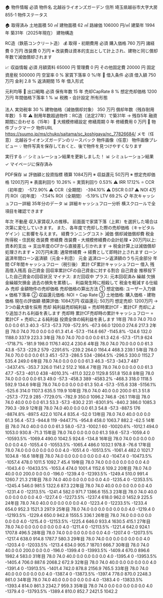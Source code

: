 🏠 物件情報 必須
物件名
北越谷ライオンズガーデン
住所
埼玉県越谷市大字大房855-1
物件ステータス

🏠 取得済み
土地面積
50
㎡
建物面積
62
㎡
路線価
106000
円/㎡
建築年
1994
年
築31年（2025年現在）
建物構造

RC造（鉄筋コンクリート造）
💰 取得・初期費用 必須
購入価格
760
万円
諸経費
0
万円
改装費
0
万円
※ 改装費は資本的支出として計上され、建物と同じ償却年数で減価償却されます

📈 収益情報 必須
月額賃料
65000
円
管理費
0
円
その他固定費
20000
円
固定資産税
500000
円
空室率
0
%
家賃下落率
0
%/年
🏦 借入条件 必須
借入額
750
万円
金利
2.8
%
返済期間
15
年
借入形式

元利均等
🎯 出口戦略 必須
保有年数
15
年
売却CapRate
8
%
想定売却価格
1200
万円
年間価格下落率
1
%
📊 税務・会計設定
所有形態

法人
実効税率
30
%
建物価格（減価償却対象）
350
万円
償却年数（残存耐用年数）
5
年
⚠️ 耐用年数超過物件：RC造（法定27年）で築31年 → 残存5年 融資期間に合わせる（15年）
🔧 大規模修繕設定
修繕周期
0
年
修繕費用
0
万円
📌 物件ブックマーク
物件URL
https://suumo.jp/ms/chuko/saitama/sc_koshigaya/nc_77826684/
メモ（任意）
北越谷ライオンズガーデンのリースバック
物件画像（任意）
物件画像プレビュー
💡 物件写真を保存しておくと、後で物件を見つけやすくなります


実行する
✅ シミュレーション結果を更新しました！
📊 シミュレーション結果
✓ マイページに保存済み

PDF保存
📊 評価額と投資指標
積算
1084万円
※
収益還元
50万円
※
想定売却価格
1200万円
※
表面利回り
10.26%
⭐
実質利回り
0.53%
⚠️
IRR
17.12%
⭐
CCR（初年度）
-572.90%
⚠️
CCR（全期間）
-394.10%
⚠️
DSCR
0.07
⚠️
NOI
4万円
ROI（初年度）
-7.54%
ROI（全期間）
-5.19%
LTV
69.2%
📋 年次キャッシュフロー詳細
35年分のデータ
📊 詳細キャッシュフロー分析
横スクロールで全項目を確認できます

年次	不動産
収入家賃収入の推移。
前面面で家賃下落（上昇）を選択した場合は次第に変化していきます。
また、各年度で売却した際の売却価格（キャピタルゲイン）に影響を与えます。	経費ランニングコスト	減価
償却減価償却費	税金所得税・住民税	改装費
修繕費
改装費・大規模修繕費の会計処理
• 20万円以上: 資本的支出
→ 支出年度のCFから直接差し引かれます
→ 税金計算上は減価償却処理されます
• 20万円未満: 通常修繕費
→ 経費として即時計上されます
ローン
返済年間ローン返済額（元金＋利息）	元金
返済ローン返済額のうち元金部分	年間
CF年間キャッシュフロー（税引後）	累計
CF累計キャッシュフロー	借入
残高借入残高	自己資金
回収率累計CFの自己資金に対する割合	自己資金
推移投下した自己資金の回収状況
マイナス: まだ回収中
プラス: 元本回収済み
繰越
欠損金繰越欠損金
過去の損失を累積し、
利益発生時に相殺して
税金を軽減する仕組み	売却
金額物件の売却価格
売却価格の算出方法
① 想定価格: ユーザー入力値 × 価格下落率
② 収益還元価格: NOI ÷ Cap Rate
③ 土地価格: 購入価格 - 建物価格
現在の評価額
積算評価: 1084万円
収益還元: 50万円
想定売却: 1200万円
→ 3つの最大値を採用
売却
純利益売却純利益
= 売却時累計CF - 累計CF
売却により追加される利益を表します	売却時
累計CF売却時の累計キャッシュフロー
= 累計CF + 売却による純利益
投資全体の純利益を表します
1年目	78.0	74.0	70.0	0.0	0.0	61.3	40.3	-57.3	-57.3	709	-572.9%	-67.3	66.0	1200.0	274.6	217.3
2年目	78.0	74.0	70.0	0.0	0.0	61.3	41.4	-57.3	-114.6	667	-1145.8%	-124.6	132.0	1188.0	337.9	223.3
3年目	78.0	74.0	70.0	0.0	0.0	61.3	42.6	-57.3	-171.9	624	-1718.7%	-181.9	198.0	1176.1	402.4	230.6
4年目	78.0	74.0	70.0	0.0	0.0	61.3	43.8	-57.3	-229.2	579	-2291.6%	-239.2	264.0	1164.4	468.3	239.1
5年目	78.0	74.0	70.0	0.0	0.0	61.3	45.1	-57.3	-286.5	534	-2864.5%	-296.5	330.0	1152.7	535.4	249.0
6年目	78.0	74.0	0.0	0.0	0.0	61.3	46.3	-57.3	-343.7	487	-3437.4%	-353.7	326.0	1141.2	512.2	168.4
7年目	78.0	74.0	0.0	0.0	0.0	61.3	47.7	-57.3	-401.0	438	-4010.3%	-411.0	322.0	1129.8	551.8	150.8
8年目	78.0	74.0	0.0	0.0	0.0	61.3	49.0	-57.3	-458.3	389	-4583.2%	-468.3	318.0	1118.5	592.9	134.6
9年目	78.0	74.0	0.0	0.0	0.0	61.3	50.4	-57.3	-515.6	338	-5156.1%	-525.6	314.0	1107.3	635.5	119.9
10年目	78.0	74.0	40.0	0.0	200.0	61.3	51.8	-257.3	-772.9	285	-7729.0%	-782.9	350.0	1096.2	746.8	-26.1
11年目	78.0	74.0	40.0	0.0	0.0	61.3	53.3	-57.3	-830.2	231	-8301.9%	-840.2	386.0	1085.3	790.3	-39.9
12年目	78.0	74.0	40.0	0.0	0.0	61.3	54.8	-57.3	-887.5	176	-8874.8%	-897.5	422.0	1074.4	835.4	-52.0
13年目	78.0	74.0	40.0	0.0	0.0	61.3	56.4	-57.3	-944.8	119	-9447.7%	-954.8	458.0	1063.7	882.2	-62.5
14年目	78.0	74.0	40.0	0.0	0.0	61.3	58.0	-57.3	-1002.1	60	-10020.6%	-1012.1	494.0	1053.0	930.8	-71.3
15年目	78.0	74.0	0.0	0.0	0.0	61.3	59.6	-57.3	-1059.4	0	-10593.5%	-1069.4	490.0	1042.5	924.6	-134.8
16年目	78.0	74.0	0.0	0.0	0.0	0.0	0.0	4.0	-1055.4	0	-10553.5%	-1065.4	486.0	1032.1	978.8	-76.6
17年目	78.0	74.0	0.0	0.0	0.0	0.0	0.0	4.0	-1051.4	0	-10513.5%	-1061.4	482.0	1021.7	1034.8	-16.6
18年目	78.0	74.0	0.0	0.0	0.0	0.0	0.0	4.0	-1047.4	0	-10473.5%	-1057.4	478.0	1011.5	1092.7	45.4
19年目	78.0	74.0	0.0	0.0	0.0	0.0	0.0	4.0	-1043.4	0	-10433.5%	-1053.4	474.0	1001.4	1152.6	109.2
20年目	78.0	74.0	40.0	0.0	200.0	0.0	0.0	-196.0	-1239.4	0	-12393.5%	-1249.4	510.0	991.4	1260.7	21.3
21年目	78.0	74.0	40.0	0.0	0.0	0.0	0.0	4.0	-1235.4	0	-12353.5%	-1245.4	546.0	981.5	1322.6	87.3
22年目	78.0	74.0	40.0	0.0	0.0	0.0	0.0	4.0	-1231.4	0	-12313.5%	-1241.4	582.0	971.7	1386.6	155.3
23年目	78.0	74.0	40.0	0.0	0.0	0.0	0.0	4.0	-1227.4	0	-12273.5%	-1237.4	618.0	962.0	1452.9	225.5
24年目	78.0	74.0	40.0	0.0	0.0	0.0	0.0	4.0	-1223.4	0	-12233.5%	-1233.4	654.0	952.3	1521.3	297.9
25年目	78.0	74.0	0.0	0.0	0.0	0.0	0.0	4.0	-1219.4	0	-12193.5%	-1229.4	650.0	942.8	1555.5	336.1
26年目	78.0	74.0	0.0	0.0	0.0	0.0	0.0	4.0	-1215.4	0	-12153.5%	-1225.4	646.0	933.4	1630.5	415.1
27年目	78.0	74.0	0.0	0.0	0.0	0.0	0.0	4.0	-1211.4	0	-12113.5%	-1221.4	642.0	924.1	1707.8	496.5
28年目	78.0	74.0	0.0	0.0	0.0	0.0	0.0	4.0	-1207.4	0	-12073.5%	-1217.4	638.0	914.8	1787.7	580.3
29年目	78.0	74.0	0.0	0.0	0.0	0.0	0.0	4.0	-1203.4	0	-12033.5%	-1213.4	634.0	905.7	1870.1	666.7
30年目	78.0	74.0	40.0	0.0	200.0	0.0	0.0	-196.0	-1399.4	0	-13993.5%	-1409.4	670.0	896.6	1982.4	583.0
31年目	78.0	74.0	40.0	0.0	0.0	0.0	0.0	4.0	-1395.4	0	-13953.5%	-1405.4	706.0	887.6	2068.2	672.9
32年目	78.0	74.0	40.0	0.0	0.0	0.0	0.0	4.0	-1391.4	0	-13913.5%	-1401.4	742.0	878.8	2156.9	765.5
33年目	78.0	74.0	40.0	0.0	0.0	0.0	0.0	4.0	-1387.4	0	-13873.5%	-1397.4	778.0	870.0	2248.3	861.0
34年目	78.0	74.0	40.0	0.0	0.0	0.0	0.0	4.0	-1383.4	0	-13833.5%	-1393.4	814.0	861.3	2342.7	959.3
35年目	78.0	74.0	0.0	0.0	0.0	0.0	0.0	4.0	-1379.4	0	-13793.5%	-1389.4	810.0	852.7	2421.5	1042.2